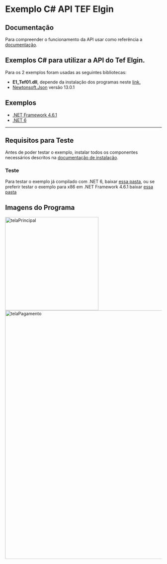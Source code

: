 # Exemplo C# API TEF Elgin #

## Documentação 
Para compreender o funcionamento da API usar como referência a [documentação](https://elgindevelopercommunity.github.io/group__t2.html).

## Exemplos C# para utilizar a API do Tef Elgin.

Para os 2 exemplos foram usadas as seguintes bibliotecas:
- **E1_Tef01.dll**, depende da instalação dos programas neste [link.](https://github.com/ElginDeveloperCommunity/TEF-Elgin/tree/master/Instaladores)
- [Newtonsoft.Json](https://www.newtonsoft.com/json) versão 13.0.1

## Exemplos
- [.NET Framework 4.6.1](https://github.com/ElginDeveloperCommunity/TEF-Elgin/tree/master/Exemplos%20TEF%20API%20-%20Ativo/C%23/NET%20Framework%204)
- [.NET 6](https://github.com/ElginDeveloperCommunity/TEF-Elgin/tree/master/Exemplos%20TEF%20API%20-%20Ativo/C%23/NET%206)
<hr>

## Requisitos para Teste ##
Antes de poder testar o exemplo, instalar todos os componentes necessários descritos na [documentação de instalação](https://github.com/ElginDeveloperCommunity/TEF-Elgin/blob/master/Instaladores/Manual%20instala%C3%A7%C3%A3o%20TEF%20Elgin_Homologa%C3%A7%C3%A3o.pdf).

### Teste
Para testar o exemplo já compilado com .NET 6, baixar [essa pasta](https://github.com/ElginDeveloperCommunity/TEF-Elgin/blob/master/Exemplos%20TEF%20API%20-%20Ativo/C%23/NET%206/ApiTefElgin-executavel/publish.zip), ou se preferir testar o exemplo para x86 em .NET Framework 4.6.1 baixar [essa pasta](https://github.com/ElginDeveloperCommunity/TEF-Elgin/blob/master/Exemplos%20TEF%20API%20-%20Ativo/C%23/NET%20Framework%204/ApiTefElgin-executavel/ApiTefElgin-executavel.zip)


## Imagens do Programa ##

<img src="https://user-images.githubusercontent.com/78883867/180846736-93ff6493-5263-4869-b431-9402d9a9abea.jpg" alt="telaPrincipal" style="width:300px;"/>
<img src="https://user-images.githubusercontent.com/78883867/180846757-7c17d2a8-afd0-467d-9d6e-b84ffae8253d.jpg" title="tela representa um dos passos do processo de pagamento" alt="telaPagamento" style="width:800px;"/>
